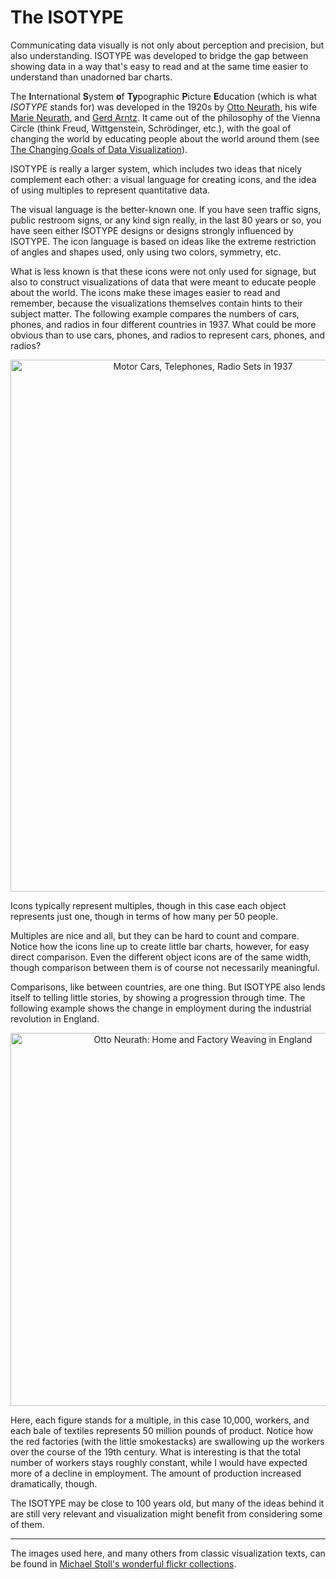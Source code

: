 # The ISOTYPE

Communicating data visually is not only about perception and precision, but also understanding. ISOTYPE was developed to bridge the gap between showing data in a way that's easy to read and at the same time easier to understand than unadorned bar charts.

The <strong>I</strong>nternational <strong>S</strong>ystem <strong>o</strong>f <strong>Ty</strong>pographic <strong>P</strong>icture <strong>E</strong>ducation (which is what <em>ISOTYPE</em> stands for) was developed in the 1920s by <a href="http://en.wikipedia.org/wiki/Otto_Neurath">Otto Neurath</a>, his wife <a href="http://en.wikipedia.org/wiki/Marie_Neurath">Marie Neurath</a>, and <a href="http://en.wikipedia.org/wiki/Gerd_Arntz">Gerd Arntz</a>. It came out of the philosophy of the Vienna Circle (think Freud, Wittgenstein, Schrödinger, etc.), with the goal of changing the world by educating people about the world around them (see <a title="The Changing Goals of Data Visualization" href="/criticism/changing-goals-data-visualization">The Changing Goals of Data Visualization</a>).

ISOTYPE is really a larger system, which includes two ideas that nicely complement each other: a visual language for creating icons, and the idea of using multiples to represent quantitative data.

The visual language is the better-known one. If you have seen traffic signs, public restroom signs, or any kind sign really, in the last 80 years or so, you have seen either ISOTYPE designs or designs strongly influenced by ISOTYPE. The icon language is based on ideas like the extreme restriction of angles and shapes used, only using two colors, symmetry, etc.

What is less known is that these icons were not only used for signage, but also to construct visualizations of data that were meant to educate people about the world. The icons make these images easier to read and remember, because the visualizations themselves contain hints to their subject matter. The following example compares the numbers of cars, phones, and radios in four different countries in 1937. What could be more obvious than to use cars, phones, and radios to represent cars, phones, and radios?

<p align="center"><img class="aligncenter size-full wp-image-2235" src="https://media.eagereyes.org/wp-content/uploads/2013/03/isotype-comparison.jpg" alt="Motor Cars, Telephones, Radio Sets in 1937" width="600" height="851" /></p>

Icons typically represent multiples, though in this case each object represents just one, though in terms of how many per 50 people.

Multiples are nice and all, but they can be hard to count and compare. Notice how the icons line up to create little bar charts, however, for easy direct comparison. Even the different object icons are of the same width, though comparison between them is of course not necessarily meaningful.

Comparisons, like between countries, are one thing. But ISOTYPE also lends itself to telling little stories, by showing a progression through time. The following example shows the change in employment during the industrial revolution in England.

<p align="center"><img class="aligncenter size-medium wp-image-2083" src="https://media.eagereyes.org/wp-content/uploads/2012/11/isotype-weaving.jpg" alt="Otto Neurath: Home and Factory Weaving in England" width="600" height="597" /></p>

Here, each figure stands for a multiple, in this case 10,000, workers, and each bale of textiles represents 50 million pounds of product. Notice how the red factories (with the little smokestacks) are swallowing up the workers over the course of the 19th century. What is interesting is that the total number of workers stays roughly constant, while I would have expected more of a decline in employment. The amount of production increased dramatically, though.

The ISOTYPE may be close to 100 years old, but many of the ideas behind it are still very relevant and visualization might benefit from considering some of them.

<hr />

The images used here, and many others from classic visualization texts, can be found in <a href="http://www.flickr.com/photos/mstoll/sets/72157631925147046">Michael Stoll's wonderful flickr collections</a>.
